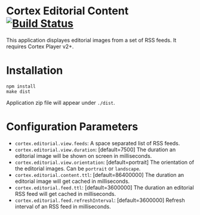 # Cortex Editorial Content [![Build Status](https://travis-ci.org/cortexsystems/cortex-editorial-content.svg?branch=master)](https://travis-ci.org/cortexsystems/cortex-editorial-content)
This application displayes editorial images from a set of RSS feeds. It requires Cortex Player v2+.

# Installation
```
npm install
make dist
```

Application zip file will appear under `./dist`.

# Configuration Parameters
  - `cortex.editorial.view.feeds`: A space separated list of RSS feeds.
  - `cortex.editorial.view.duration`: [default=7500] The duration an editorial image will be shown on screen in milliseconds.
  - `cortex.editorial.view.orientation`: [default=portrait] The orientation of the editorial images. Can be `portrait` or `landscape`.
  - `cortex.editorial.content.ttl`: [default=86400000] The duration an editorial image will get cached in milliseconds.
  - `cortex.editorial.feed.ttl`: [default=3600000] The duration an editorial RSS feed will get cached in milliseconds.
  - `cortex.editorial.feed.refreshInterval`: [default=3600000] Refresh interval of an RSS feed in milliseconds.
